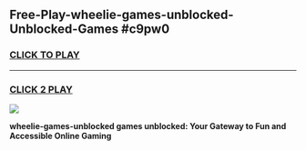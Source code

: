 
## Free-Play-wheelie-games-unblocked-Unblocked-Games #c9pw0
<h3>
<a href="https://news.freeplayer.one?title=wheelie-games-unblocked&ref=8M">CLICK TO PLAY</a></h3>
<hr>

<h3>
<a href="https://news.freeplayer.one?title=wheelie-games-unblocked&ref=8M">CLICK 2 PLAY</a>
  
</h3>

<a href="https://news.freeplayer.one?title=wheelie-games-unblocked&ref=8M"><img src="https://clearcache.store/games.png"></a>


**wheelie-games-unblocked games unblocked: Your Gateway to Fun and Accessible Online Gaming**
